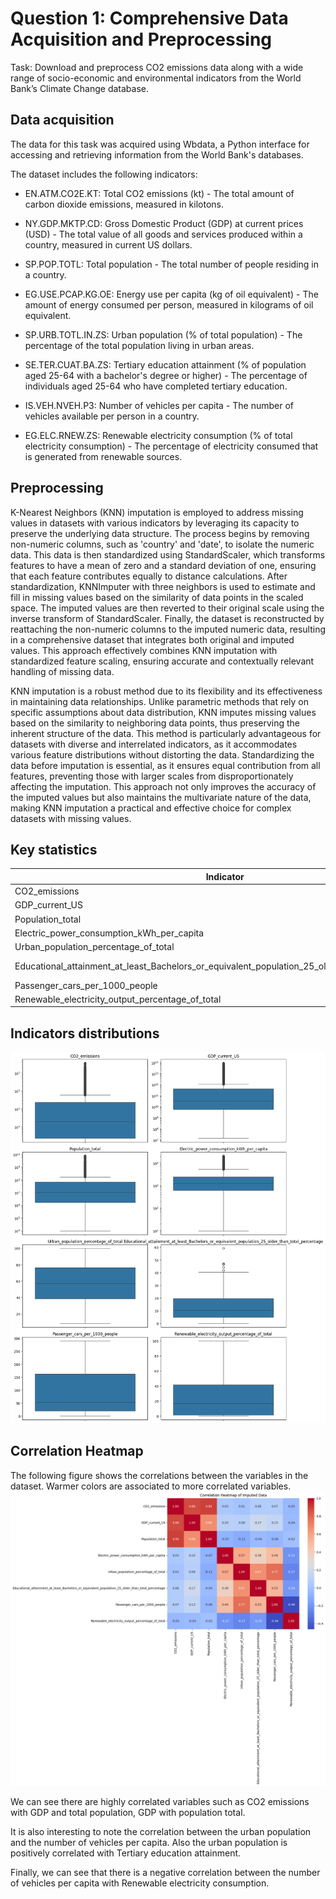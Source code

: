 # Question 1: Comprehensive Data Acquisition and Preprocessing

Task:
Download and preprocess CO2 emissions data along with a wide range of socio-economic
and environmental indicators from the World Bank’s Climate Change database.

## Data acquisition

The data for this task was acquired using Wbdata, a Python interface for accessing and retrieving information from the World Bank's databases.

The dataset includes the following indicators:

* EN.ATM.CO2E.KT: Total CO2 emissions (kt) - The total amount of carbon dioxide emissions, measured in kilotons.

* NY.GDP.MKTP.CD: Gross Domestic Product (GDP) at current prices (USD) - The total value of all goods and services produced within a country, measured in current US dollars.

* SP.POP.TOTL: Total population - The total number of people residing in a country.

* EG.USE.PCAP.KG.OE: Energy use per capita (kg of oil equivalent) - The amount of energy consumed per person, measured in kilograms of oil equivalent.

* SP.URB.TOTL.IN.ZS: Urban population (% of total population) - The percentage of the total population living in urban areas.

* SE.TER.CUAT.BA.ZS: Tertiary education attainment (% of population aged 25-64 with a bachelor's degree or higher) - The percentage of individuals aged 25-64 who have completed tertiary education.

* IS.VEH.NVEH.P3: Number of vehicles per capita - The number of vehicles available per person in a country.

* EG.ELC.RNEW.ZS: Renewable electricity consumption (% of total electricity consumption) - The percentage of electricity consumed that is generated from renewable sources.

## Preprocessing

K-Nearest Neighbors (KNN) imputation is employed to address missing values in datasets with various indicators by leveraging its capacity to preserve the underlying data structure. The process begins by removing non-numeric columns, such as 'country' and 'date', to isolate the numeric data. This data is then standardized using StandardScaler, which transforms features to have a mean of zero and a standard deviation of one, ensuring that each feature contributes equally to distance calculations. After standardization, KNNImputer with three neighbors is used to estimate and fill in missing values based on the similarity of data points in the scaled space. The imputed values are then reverted to their original scale using the inverse transform of StandardScaler. Finally, the dataset is reconstructed by reattaching the non-numeric columns to the imputed numeric data, resulting in a comprehensive dataset that integrates both original and imputed values. This approach effectively combines KNN imputation with standardized feature scaling, ensuring accurate and contextually relevant handling of missing data.

KNN imputation is a robust method due to its flexibility and its effectiveness in maintaining data relationships. Unlike parametric methods that rely on specific assumptions about data distribution, KNN imputes missing values based on the similarity to neighboring data points, thus preserving the inherent structure of the data. This method is particularly advantageous for datasets with diverse and interrelated indicators, as it accommodates various feature distributions without distorting the data. Standardizing the data before imputation is essential, as it ensures equal contribution from all features, preventing those with larger scales from disproportionately affecting the imputation. This approach not only improves the accuracy of the imputed values but also maintains the multivariate nature of the data, making KNN imputation a practical and effective choice for complex datasets with missing values.

## Key statistics

| Indicator                                                                                                          | count       | mean           | std            | min           | 25%           | 50%           | 75%           | max           |
|--------------------------------------------------------------------------------------------------------------------|-------------|----------------|----------------|---------------|---------------|---------------|---------------|---------------|
| CO2_emissions                                                                                                      | 5690.000000 | 1.030626e+06   | 3.476438e+06   | 0.000000e+00  | 2.303333e+03  | 2.011651e+04  | 2.373627e+05  | 3.556056e+07  |
| GDP_current_US                                                                                                     | 5690.000000 | 1.908900e+12   | 7.095445e+12   | 1.396473e+07  | 5.644204e+09  | 3.449635e+10  | 4.338546e+11  | 8.794557e+13  |
| Population_total                                                                                                   | 5690.000000 | 2.793706e+08   | 8.705055e+08   | 9.609000e+03  | 1.652923e+06  | 9.947042e+06  | 6.780651e+07  | 7.821272e+09  |
| Electric_power_consumption_kWh_per_capita                                                                          | 5690.000000 | 2093.043120    | 2482.653514    | 9.579196      | 607.012896    | 1234.844683   | 2483.822436   | 21420.628504  |
| Urban_population_percentage_of_total                                                                               | 5690.000000 | 57.294093      | 22.966936      | 8.246000      | 38.427371     | 57.046122     | 76.197750     | 100.000000    |
| Educational_attainment_at_least_Bachelors_or_equivalent_population_25_older_than_total_percentage                  | 5690.000000 | 12.986930      | 9.754490       | -1.776357e-15 | 4.870232      | 10.500970     | 19.594940     | 59.260880     |
| Passenger_cars_per_1000_people                                                                                     | 5690.000000 | 92.446888      | 81.965917      | 0.300000      | 20.333333     | 53.696807     | 162.379518    | 290.000000    |
| Renewable_electricity_output_percentage_of_total                                                                   | 5690.000000 | 25.832625      | 28.969410      | 0.000000      | 1.254077      | 16.874250     | 41.757445     | 100.000000    |

## Indicators distributions

![IndicatorsDistribution](/Question-1/whisker-plots.png)

## Correlation Heatmap
The following figure shows the correlations between the variables in the dataset. Warmer colors are associated to more correlated variables.
![HeatMap](/Question-1/heatmap-question-1.png)

We can see there are highly correlated variables such as CO2 emissions with GDP and total population, GDP with population total.

It is also interesting to note the correlation between the urban population and the number of vehicles per capita. Also the urban population is positively correlated with Tertiary education attainment. 

Finally, we can see that there is a negative correlation between the number of vehicles per capita with Renewable electricity consumption.
